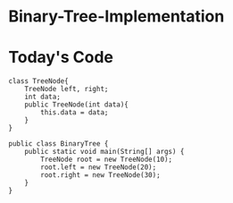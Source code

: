 # Binary-Tree-Implementation

Today's Code
=======================================================

```
class TreeNode{
    TreeNode left, right;
    int data;
    public TreeNode(int data){
        this.data = data;
    }
}

public class BinaryTree {
    public static void main(String[] args) {
        TreeNode root = new TreeNode(10);
        root.left = new TreeNode(20);
        root.right = new TreeNode(30);
    }
}
```


